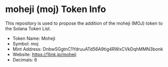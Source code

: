 # moheji (moj) Token Info

This repository is used to propose the addition of the moheji (MOJ) token to the Solana Token List.

- Token Name: Moheji
- Symbol: moj
- Mint Address: DnbwSGgtnC1YdruuATd56A9tig4RWxCVkDqhMMN3bonk
- Website: https://1link.jp/moheji
- Decimals: 6


